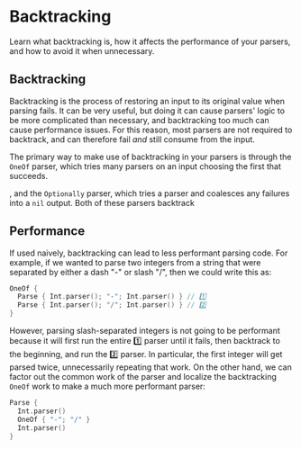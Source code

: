 # Backtracking

Learn what backtracking is, how it affects the performance of your parsers, and how to avoid it 
when unnecessary.

## Backtracking

Backtracking is the process of restoring an input to its original value when parsing fails. It can 
be very useful, but doing it can cause parsers' logic to be more complicated than necessary, and
backtracking too much can cause performance issues. For this reason, most parsers are not required 
to backtrack, and can therefore fail _and_ still consume from the input.

The primary way to make use of backtracking in your parsers is through the `OneOf` parser, which
tries many parsers on an input choosing the first that succeeds.



, and the `Optionally` parser, which
tries a parser and coalesces any failures into a `nil` output. Both of these parsers backtrack 

## Performance

If used naively, backtracking can lead to less performant parsing code. For example, if we wanted to
parse two integers from a string that were separated by either a dash "-" or slash "/", then we 
could write this as:

```swift
OneOf {
  Parse { Int.parser(); "-"; Int.parser() } // 1️⃣
  Parse { Int.parser(); "/"; Int.parser() } // 2️⃣
}
```

However, parsing slash-separated integers is not going to be performant because it will first run 
the entire 1️⃣ parser until it fails, then backtrack to the beginning, and run the 2️⃣ parser. In 
particular, the first integer will get parsed twice, unnecessarily repeating that work. On the 
other hand, we can factor out the common work of the parser and localize the backtracking `OneOf` 
work to make a much more performant parser:

```swift
Parse {
  Int.parser()
  OneOf { "-"; "/" }
  Int.parser()
}
```

